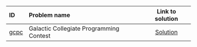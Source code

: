 | ID | Problem name | Link to solution |
|:---|:---|:---:|
| [gcpc](https://open.kattis.com/problems/gcpc) | Galactic Collegiate Programming Contest | [Solution](https://github.com/versenyi98/kattis-solutions/tree/main/solutions/Galactic%20Collegiate%20Programming%20Contest)|
